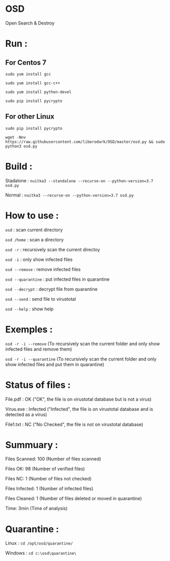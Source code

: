 # OSD
Open Search &amp; Destroy

# Run :

## For Centos 7

`sudo yum install gcc`

`sudo yum install gcc-c++`

`sudo yum install python-devel`

`sudo pip install pycrypto`

## For other Linux

`sudo pip install pycrypto`

`wget -Nnv https://raw.githubusercontent.com/liberodark/OSD/master/osd.py && sudo python3 osd.py`

# Build :

Stadalone : `nuitka3 --standalone --recurse-on --python-version=3.7 osd.py`

Normal : `nuitka3 --recurse-on --python-version=3.7 osd.py`

# How to use :

`osd` : scan current directory

`osd /home` : scan a directory

`osd -r` : recursively scan the current directoy

`osd -i` : only show infected files

`osd --remove` : remove infected files

`osd --quarantine` : put infected files in quarantine

`osd --decrypt` : decrypt file from quarantine

`osd --send` : send file to virustotal

`osd --help` : show help

# Exemples : 

`osd -r -i --remove` (To recursively scan the current folder and only show infected files and remove them)

`osd -r -i --quarantine` (To recursively scan the current folder and only show infected files and put them in quarantine)

# Status of files :

File.pdf : OK ("OK", the file is on virustotal database but is not a virus)

Virus.exe : Infected ("Infected", the file is on virustotal database and is detected as a virus)

File1.txt : NC ("No Checked", the file is not on virustotal database)

# Summuary :

Files Scanned: 100 (Number of files scanned)

Files OK: 98 (Number of verified files)

Files NC: 1 (Number of files not checked)

Files Infected: 1 (Number of infected files)

Files Cleaned: 1 (Number of files deleted or moved in quarantine)

Time: 3min (Time of analysis)

# Quarantine :

Linux : `cd /opt/osd/quarantine/`

Windows : `cd c:\osd\quarantine\`
